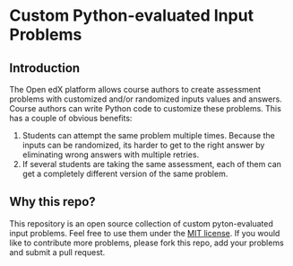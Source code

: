 # Custom Python-evaluated Input Problems

## Introduction

The Open edX platform allows course authors to create assessment problems with customized and/or randomized inputs values and answers. Course authors can write Python code to customize these problems. This has a couple of obvious benefits:

1. Students can attempt the same problem multiple times. Because the inputs can be randomized, its harder to get to the right answer by eliminating wrong answers with multiple retries.
2. If several students are taking the same assessment, each of them can get a completely different version of the same problem.

## Why this repo?

This repository is an open source collection of custom pyton-evaluated input problems. Feel free to use them under the [MIT license](https://opensource.org/licenses/MIT). If you would like to contribute more problems, please fork this repo, add your problems and submit a pull request. 
